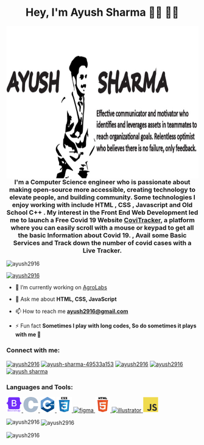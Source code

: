 <h1 align="center">Hey, I'm Ayush Sharma 👋🏼 👨‍💻</h1>
<img src="Asset 1-100.jpg" alt="banner that says Ayush description" align="right" width="100%" height="400">
<p> <br><br> </p>
<h3 align="center">I'm a Computer Science engineer who is passionate about making open-source more accessible, creating technology to elevate people, and building community. Some technologies I enjoy working with include HTML , CSS , Javascript and Old School C++ . My interest in the Front End Web Development led me to launch a Free Covid 19 Website <a href="https://practical-mccarthy-f0d71b.netlify.app"> CoviTracker</a>, a platform where you can easily scroll with a mouse or keypad to get all the basic Information about Covid 19. , Avail some Basic Services and Track down the number of covid cases with a Live Tracker.</h3>

<p align="left"> <img src="https://komarev.com/ghpvc/?username=ayush2916&label=Profile%20views&color=0e75b6&style=flat" alt="ayush2916" /> </p>

<p align="left"> <a href="https://github.com/ryo-ma/github-profile-trophy"><img src="https://github-profile-trophy.vercel.app/?username=ayush2916" alt="ayush2916" /></a> </p>

- 🔭 I’m currently working on [AgroLabs](https://github.com/orgs/Future-AI-Laboratory/dashboard)

- 💬 Ask me about **HTML, CSS, JavaScript**

- 📫 How to reach me **ayush2916@gmail.com**

- ⚡ Fun fact **Sometimes I play with long codes, So do sometimes it plays with me 🤣**

<h3 align="left">Connect with me:</h3>
<p align="left">
<a href="https://twitter.com/ayush2916" target="blank"><img align="center" src="https://seeklogo.com/images/T/twitter-logo-A84FE9258E-seeklogo.com.png" alt="ayush2916" height="30" width="30" /></a>
<a href="https://linkedin.com/in/ayush-sharma-49533a153" target="blank"><img align="center" src="https://image.flaticon.com/icons/png/512/174/174857.png" alt="ayush-sharma-49533a153" height="30" width="30" /></a>
<a href="https://fb.com/ayush2916" target="blank"><img align="center" src="https://cdn.iconscout.com/icon/free/png-256/facebook-logo-2019-1597680-1350125.png" alt="ayush2916" height="30" width="30" /></a>
<a href="https://instagram.com/ayush2916" target="blank"><img align="center" src="https://i.pinimg.com/originals/ce/10/4e/ce104e6527a9a9ea6a725b558a56ef9b.png" alt="ayush2916" height="30" width="30" /></a>
<a href="https://www.youtube.com/channel/UCvHSU_2uKh9l_D-0JXwGxyg" target="blank"><img align="center" src="https://upload.wikimedia.org/wikipedia/commons/thumb/0/09/YouTube_full-color_icon_%282017%29.svg/1280px-YouTube_full-color_icon_%282017%29.svg.png" alt="ayush sharma" height="30" width="30" /></a>
</p>

<h3 align="left">Languages and Tools:</h3>
<p align="left"> <a href="https://getbootstrap.com" target="_blank"> <img src="https://raw.githubusercontent.com/devicons/devicon/master/icons/bootstrap/bootstrap-plain-wordmark.svg" alt="bootstrap" width="40" height="40"/> </a> <a href="https://www.cprogramming.com/" target="_blank"> <img src="https://raw.githubusercontent.com/devicons/devicon/master/icons/c/c-original.svg" alt="c" width="40" height="40"/> </a></a> <a href="https://www.w3schools.com/cpp/" target="_blank"> <img src="https://raw.githubusercontent.com/devicons/devicon/master/icons/cplusplus/cplusplus-original.svg" alt="cplusplus" width="40" height="40"/> </a> <a href="https://www.w3schools.com/css/" target="_blank"> <img src="https://raw.githubusercontent.com/devicons/devicon/master/icons/css3/css3-original-wordmark.svg" alt="css3" width="40" height="40"/> </a> <a href="https://www.figma.com/" target="_blank"> <img src="https://upload.wikimedia.org/wikipedia/commons/3/33/Figma-logo.svg" alt="figma" width="40" height="40"/> </a> <a href="https://www.w3.org/html/" target="_blank"> <img src="https://raw.githubusercontent.com/devicons/devicon/master/icons/html5/html5-original-wordmark.svg" alt="html5" width="40" height="40"/> </a> <a href="https://www.adobe.com/in/products/illustrator.html" target="_blank"> <img src="https://www.vectorlogo.zone/logos/adobe_illustrator/adobe_illustrator-icon.svg" alt="illustrator" width="40" height="40"/> </a> <a href="https://developer.mozilla.org/en-US/docs/Web/JavaScript" target="_blank"> <img src="https://raw.githubusercontent.com/devicons/devicon/master/icons/javascript/javascript-original.svg" alt="javascript" width="40" height="40"/> </a> </p>

<p><img align="left" src="https://github-readme-stats.vercel.app/api/top-langs?username=ayush2916&show_icons=true&locale=en&layout=compact" alt="ayush2916" /></p>

<p>&nbsp;<img align="center" src="https://github-readme-stats.vercel.app/api?username=ayush2916&show_icons=true&locale=en" alt="ayush2916" /></p>

<p><img align="center" src="https://github-readme-streak-stats.herokuapp.com/?user=ayush2916&" alt="ayush2916" /></p>
